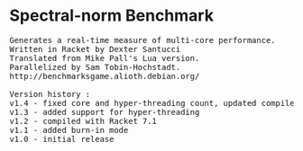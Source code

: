 # Spectral-norm Benchmark

<pre>
Generates a real-time measure of multi-core performance.
Written in Racket by Dexter Santucci
Translated from Mike Pall's Lua version.
Parallelized by Sam Tobin-Hochstadt.
http://benchmarksgame.alioth.debian.org/

Version history :
v1.4 - fixed core and hyper-threading count, updated compiler to Racket 8.10
v1.3 - added support for hyper-threading
v1.2 - compiled with Racket 7.1
v1.1 - added burn-in mode
v1.0 - initial release
</pre>
